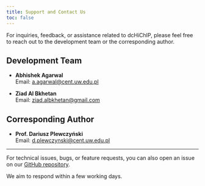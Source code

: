```yaml
---
title: Support and Contact Us
toc: false
---
```


For inquiries, feedback, or assistance related to dcHiChIP, please feel free to reach out to the development team or the corresponding author.

## Development Team

- **Abhishek Agarwal**  
  Email: [a.agarwal@cent.uw.edu.pl](mailto:a.agarwal@cent.uw.edu.pl)
  
- **Ziad Al Bkhetan**  
  Email: [ziad.albkhetan@gmail.com](mailto:ziad.albkhetan@gmail.com)

## Corresponding Author
- **Prof. Dariusz Plewczyński**  
  Email: [d.plewczynski@cent.uw.edu.pl](mailto:d.plewczynski@cent.uw.edu.pl)

---

For technical issues, bugs, or feature requests, you can also open an issue on our [GitHub repository](https://github.com/SFGLab/dcHiChIP).

We aim to respond within a few working days.
